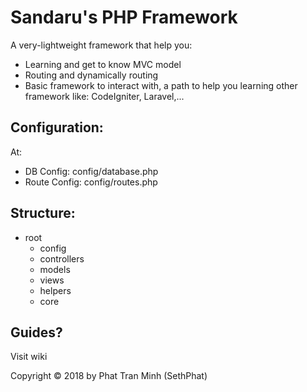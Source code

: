 # Sandaru's PHP Framework
A very-lightweight framework that help you:
+ Learning and get to know MVC model
+ Routing and dynamically routing
+ Basic framework to interact with, a path to help you learning other framework like: CodeIgniter, Laravel,...

## Configuration:
At:
+ DB Config: config/database.php
+ Route Config: config/routes.php

## Structure:
+ root
	+ config
	+ controllers
	+ models
	+ views
	+ helpers
	+ core
	
## Guides?
Visit wiki

Copyright &copy; 2018 by Phat Tran Minh (SethPhat)